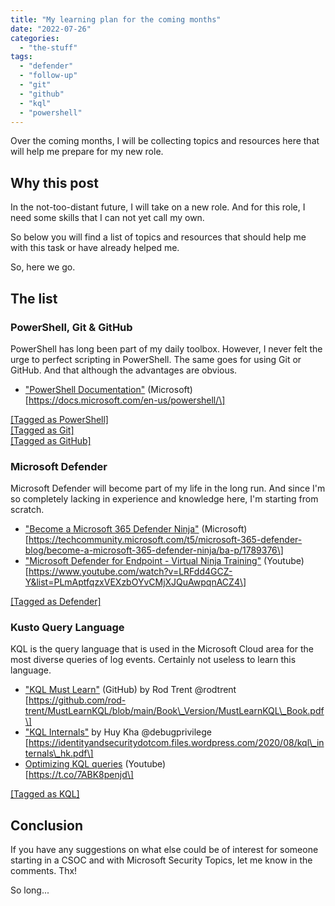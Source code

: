 ```yaml
---
title: "My learning plan for the coming months"
date: "2022-07-26"
categories: 
  - "the-stuff"
tags: 
  - "defender"
  - "follow-up"
  - "git"
  - "github"
  - "kql"
  - "powershell"
---
```


Over the coming months, I will be collecting topics and resources here that will help me prepare for my new role.

## Why this post

In the not-too-distant future, I will take on a new role. And for this role, I need some skills that I can not yet call my own.

So below you will find a list of topics and resources that should help me with this task or have already helped me.

So, here we go.

## The list

### PowerShell, Git & GitHub

PowerShell has long been part of my daily toolbox. However, I never felt the urge to perfect scripting in PowerShell. The same goes for using Git or GitHub. And that although the advantages are obvious.

- ["PowerShell Documentation"](https://docs.microsoft.com/en-us/powershell/) (Microsoft)  
    \[https://docs.microsoft.com/en-us/powershell/\]

[\[Tagged as PowerShell\]](https://bettercalmdown.com/tag/powershell)  
[\[Tagged as Git\]](https://bettercalmdown.com/tag/git)  
[\[Tagged as GitHub\]](https://bettercalmdown.com/tag/github)

### Microsoft Defender

Microsoft Defender will become part of my life in the long run. And since I'm so completely lacking in experience and knowledge here, I'm starting from scratch.

- ["Become a Microsoft 365 Defender Ninja"](https://techcommunity.microsoft.com/t5/microsoft-365-defender-blog/become-a-microsoft-365-defender-ninja/ba-p/1789376) (Microsoft)  
    \[https://techcommunity.microsoft.com/t5/microsoft-365-defender-blog/become-a-microsoft-365-defender-ninja/ba-p/1789376\]
- ["Microsoft Defender for Endpoint - Virtual Ninja Training"](https://www.youtube.com/watch?v=LRFdd4GCZ-Y&list=PLmAptfqzxVEXzbOYvCMjXJQuAwpqnACZ4) (Youtube)  
    \[https://www.youtube.com/watch?v=LRFdd4GCZ-Y&list=PLmAptfqzxVEXzbOYvCMjXJQuAwpqnACZ4\]

[\[Tagged as Defender\]](https://bettercalmdown.com/tag/defender)

### Kusto Query Language

KQL is the query language that is used in the Microsoft Cloud area for the most diverse queries of log events. Certainly not useless to learn this language.

- ["KQL Must Learn"](https://github.com/rod-trent/MustLearnKQL/blob/main/Book_Version/MustLearnKQL_Book.pdf) (GitHub) by Rod Trent @rodtrent  
    \[https://github.com/rod-trent/MustLearnKQL/blob/main/Book\_Version/MustLearnKQL\_Book.pdf\]
- ["KQL Internals"](https://identityandsecuritydotcom.files.wordpress.com/2020/08/kql_internals_hk.pdf) by Huy Kha @debugprivilege  
    \[https://identityandsecuritydotcom.files.wordpress.com/2020/08/kql\_internals\_hk.pdf\]
- [Optimizing KQL queries](https://t.co/7ABK8penjd) (Youtube)  
    \[https://t.co/7ABK8penjd\]

[\[Tagged as KQL\]](https://bettercalmdown.com/tag/kql)

## Conclusion

If you have any suggestions on what else could be of interest for someone starting in a CSOC and with Microsoft Security Topics, let me know in the comments. Thx!

So long...
